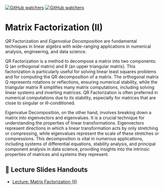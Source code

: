 [![GitHub watchers](https://img.shields.io/badge/tulip--lab-Math--Foundations-brightgreen)](../README.md)
[![GitHub watchers](https://img.shields.io/badge/Module-Matrix--Factorization(II)-orange)](README.md)

# Matrix Factorization (II)

*QR* Factorization and *Eigenvalue Decomposition* are fundamental techniques in linear algebra with wide-ranging applications in numerical analysis, engineering, and data science.

QR Factorization is a method to decompose a matrix into two components: Q (an orthogonal matrix) and R (an upper triangular matrix). This factorization is particularly useful for solving linear least squares problems and for computing the QR decomposition of a matrix. The orthogonal matrix Q represents rotations or reflections, ensuring numerical stability, while the triangular matrix R simplifies many matrix computations, including solving linear systems and inverting matrices. QR Factorization is often preferred in numerical computations due to its stability, especially for matrices that are close to singular or ill-conditioned.

Eigenvalue Decomposition, on the other hand, involves breaking down a matrix into eigenvectors and eigenvalues. It is a crucial technique for understanding the properties of linear transformations. Eigenvectors represent directions in which a linear transformation acts by only stretching or compressing, while eigenvalues represent the scale of these stretches or compressions. This decomposition is vital in numerous applications, including systems of differential equations, stability analysis, and principal component analysis in data science, providing insights into the intrinsic properties of matrices and systems they represent.

## :notebook_with_decorative_cover: Lecture Slides Handouts

- [Lecture: Matrix Factorization (II)](https://github.com/tulip-lab/handouts/blob/main/LinearAlgebra/FLIP12.pdf) 

